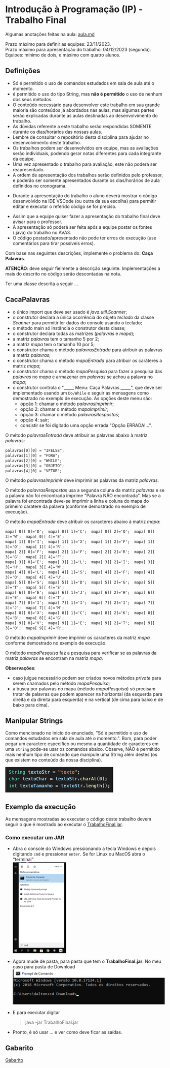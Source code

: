 # Introdução à Programação (IP) - Trabalho Final

Algumas anotações feitas na aula: [aula.md](./aula.md "aula.md")  

Prazo máximo para definir as equipes: 23/11/2023.  
Prazo máximo para apresentação do trabalho: 04/12/2023 (segunda).  
Equipes: mínimo de dois, e máximo com quatro alunos.  

## Definições

- Só é permitido o uso de comandos estudados em sala de aula até o momento.  
- é permitido o uso do tipo String, mas **não é permitido** o uso de nenhum dos seus métodos.  
- O conteúdo necessário para desenvolver este trabalho em sua grande maioria são conteúdos já abordados nas aulas, mas algumas partes serão explicadas durante as aulas destinadas ao desenvolvimento do trabalho.  
- As dúvidas referente a este trabalho serão respondidas SOMENTE durante os dias/horários das nossas aulas.  
- Lembre de consultar o repositório desta disciplina para ajudar no desenvolvimento deste trabalho.  
- Os trabalhos podem ser desenvolvidos em equipe, mas as avaliações serão individuais, podendo gerar notas diferentes para cada integrante da equipe.  
- Uma vez apresentado o trabalho para avaliação, este não poderá ser reapresentado.  
- A ordem de apresentação dos trabalhos serão definidos pelo professor, e poderão ser somente apresentados durante os dias/horários de aula definidos no cronograma.  
<!-- - O professor criar uma chamada com TODOS os integrantes da equipe, e num primeiro momento vai conversar individualmente com cada integrante da equipe, e no final com todos integrantes juntos.   -->
<!-- - O professor vai conversar individualmente com cada integrante da equipe, e no final com todos integrantes juntos.  
- Durante a chamada o aluno precisará compartilhar sua tela e, eventualmente, abrir sua câmera para conversar com o professor. No caso do compartilhamento de tela, o aluno deverá mostrar o código desenvolvido na IDE VSCode (ou outra da sua escolha) para permitir editar e executar o referido código se for preciso.   -->
- Durante a apresentação do trabalho o aluno deverá mostrar o código desenvolvido na IDE VSCode (ou outra da sua escolha) para permitir editar e executar o referido código se for preciso.  
<!-- - Assim que quiserem fazer a apresentação do trabalho final avisem para o professor usando o seu canal individual no MS-Teams.   -->
- Assim que a equipe quiser fazer a apresentação do trabalho final deve avisar para o professor.  
- A apresentação só poderá ser feita após a equipe postar os fontes (.java) do trabalho no AVA3.  
- O código postado/apresentado não pode ter erros de execução (use comentários para tirar possíveis erros).  

Com base nas seguintes descrições, implemente o problema do: **Caça Palavras**.  

**ATENÇÃO**: deve seguir fielmente a descrição seguinte. Implementações a mais do descrito no código serão descontadas na nota.  

Ter uma classe descrita a seguir …  

## CacaPalavras

- o único import que deve ser usado é *java.util.Scanner*;  
- o construtor declara a única ocorrência do objeto *teclado* da classe *Scanner* para permitir ler dados do console usando o teclado;
- o método main só instância o construtor desta classe;  
- o construtor declara todas as matrizes (*palavras* e *mapa*);  
- a matriz *palavras* tem o tamanho 5 por 2;  
- a matriz *mapa* tem o tamanho 10 por 5;  
- o construtor chama o método *palavrasEntrada* para atribuir as palavras a matriz *palavras*;  
- o construtor chama o método *mapaEntrada* para atribuir os caráteres a matriz *mapa*;  
- o construtor chama o método *mapaPesquisa* para fazer a pesquisa das *palavras* no *mapa* e armazenar em *palavras* se achou a palavra no *mapa*;  
- o construtor controla o "_____ Menu: Caça Palavras _____", que deve ser implementado usando um ```Do/While``` e seguir as mensagens como demostrado no exemplo de execução. As opções deste menu são:  
  - opção 1: chamar o método *palavrasImprimir*;  
  - opção 2: chamar o método *mapaImprimir*;  
  - opção 3: chamar o método *palavrasRespostas*;  
  - opção 4: sair;  
  - consistir se foi digitado uma opção errada "Opção ERRADA!...".

O método *palavrasEntrada* deve atribuir as palavras abaixo à matriz *palavras*:

    palavras[0][0] = "IFELSE";  
    palavras[1][0] = "FORA";  
    palavras[2][0] = "WHILE";  
    palavras[3][0] = "OBJETO";  
    palavras[4][0] = "VETOR";  

O método *palavrasImprimir* deve imprimir as palavras da matriz *palavras*.  

O método *palavrasRespostas* usa a segunda coluna da matriz *palavras* e se a palavra não foi encontrada imprime "Palavra NÃO encontrada". Mas se a palavra foi encontrada deve-se imprimir a linha e coluna do mapa do primeiro caratere da palavra (conforme demostrado no exemplo de execução).  

O método *mapaEntrada* deve atribuir os caracteres abaixo à matriz *mapa*:

    mapa[ 0][ 0]='D';  mapa[ 0][ 1]='C';  mapa[ 0][ 2]='Q';  mapa[ 0][ 3]='W';  mapa[ 0][ 4]='E';
    mapa[ 1][ 0]='I';  mapa[ 1][ 1]='X';  mapa[ 1][ 2]='F';  mapa[ 1][ 3]='O';  mapa[ 1][ 4]='R';
    mapa[ 2][ 0]='F';  mapa[ 2][ 1]='F';  mapa[ 2][ 2]='R';  mapa[ 2][ 3]='G';  mapa[ 2][ 4]='F';
    mapa[ 3][ 0]='E';  mapa[ 3][ 1]='L';  mapa[ 3][ 2]='I';  mapa[ 3][ 3]='H';  mapa[ 3][ 4]='W';
    mapa[ 4][ 0]='L';  mapa[ 4][ 1]='S';  mapa[ 4][ 2]='F';  mapa[ 4][ 3]='O';  mapa[ 4][ 4]='U';
    mapa[ 5][ 0]='S';  mapa[ 5][ 1]='D';  mapa[ 5][ 2]='G';  mapa[ 5][ 3]='T';  mapa[ 5][ 4]='S';
    mapa[ 6][ 0]='E';  mapa[ 6][ 1]='J';  mapa[ 6][ 2]='H';  mapa[ 6][ 3]='E';  mapa[ 6][ 4]='T';
    mapa[ 7][ 0]='I';  mapa[ 7][ 1]='I';  mapa[ 7][ 2]='I';  mapa[ 7][ 3]='J';  mapa[ 7][ 4]='M';
    mapa[ 8][ 0]='X';  mapa[ 8][ 1]='C';  mapa[ 8][ 2]='K';  mapa[ 8][ 3]='B';  mapa[ 8][ 4]='G';
    mapa[ 9][ 0]='V';  mapa[ 9][ 1]='E';  mapa[ 9][ 2]='T';  mapa[ 9][ 3]='O';  mapa[ 9][ 4]='R';

O método *mapaImprimir* deve imprimir os caracteres da matriz *mapa* conforme demostrado no exemplo de execução.  

O método *mapaPesquisa* faz a pesquisa para verificar se as palavras da matriz *palavras* se encontram na matriz *mapa*.  

**Observações**:  

- caso julgue necessário podem ser criados novos métodos *private* para serem chamados pelo método *mapaPesquisa*;  
- a busca por palavras no mapa (método *mapaPesquisa*) só precisam tratar de palavras que podem aparecer na horizontal (da esquerda para direita e da direita para esquerda) e na vertical (de cima para baixo e de baixo para cima).  

## Manipular Strings

Como mencionado no inicio do enunciado, "Só é permitido o uso de comandos estudados em sala de aula até o momento.". Bom, para poder pegar um caractere específico ou mesmo a quantidade de caracteres em uma ```String``` pode-se usar os comandos abaixo. Observe, NÃO é permitido mais nenhum tipo de comando que manipule uma String além destes (os que existem no conteúdo da nossa disciplina).  

![Uso do String](imgs/UsoString.png "Uso do String")  

## Exemplo da execução

As mensagens mostradas ao executar o código deste trabalho devem seguir o que é mostrado ao executar o [TrabalhoFinal.jar](TrabalhoFinal.jar "TrabalhoFinal.jar").  

### Como executar um JAR

- Abra o console do Windows pressionando a tecla Windows e depois digitando ```cmd``` e pressionar ```enter```. Se for Linux ou MacOS abra o “terminal"  
![cmd Windows](imgs/cmdWindows.png "cmd Windows")  

- Agora mude de pasta, para pasta que tem o **TrabalhoFinal.jar**. No meu caso para pasta de Download  
![pasta download](imgs/pastaDownload.png "pasta download")  

- E para executar digitar

  > java -jar TrabalhoFinal.jar

- Pronto, é só usar ... e ver como deve ficar as saídas.

## Gabarito

[Gabarito](gabarito.md "Gabarito")  

<!-- 
Extender o Trabalho Final

Seria só para deixar como pesquisa a mais a ser disponibilizado depois da entrega do trabalho.
Poderias usar o fonte que tem mais classes, e é otimizado, e imprime colorido e extender:
1) ler palavras digitadas
  Já associar uma cor para cada palavra, e quando mostrar as palavras mostrar na cor certa. E no mapa usar a cor da palavra para mostrar a respectiva palavra.
2) criar o mapa dinâmico:
  2.1) pedir o tamanho do mapa (cuidar para não ser um mapa pequeno)
  2.2) preencher todo o mapa com letras aleatórias
  2.3) criar um novo mapa boolean, e preencher com true tudo
  2.4) sortear uma linha e coluna dentro do mapa, e tentar colocar a palavra tentando se todas as posições da nova palavra estão livres no mapa (se são true). Se der mudar todas as posições ocupadas pela nova palavra para false. Assim já testar se está tentando colocar um carácter da palavra fora do mapa. Senão conseguir, sortear novamente linha e coluna do inicio da palavra no mapa.
3) permitir que o usuário indique a palavra no mapa, se acertar avança.
    Já vai marcando com cores as palavras
4) se acertar tudo termina e mostra a resposta
-->